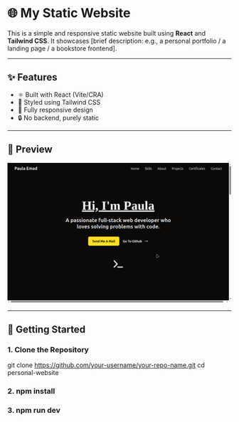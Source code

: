 # 🌐 My Static Website

This is a simple and responsive static website built using **React** and **Tailwind CSS**. It showcases [brief description: e.g., a personal portfolio / a landing page / a bookstore frontend].

---

## ✨ Features

- ⚛️ Built with React (Vite/CRA)
- 🎨 Styled using Tailwind CSS
- 📱 Fully responsive design
- 🔒 No backend, purely static

---

## 📸 Preview

![Website Screenshot](./public/screenshot.png)

---

## 🚀 Getting Started

### 1. Clone the Repository
git clone https://github.com/your-username/your-repo-name.git
cd personal-website
### 2. npm install
### 3. npm run dev
